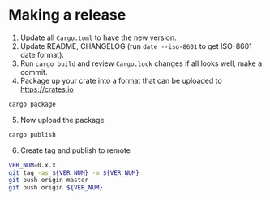 # Making a release

1. Update all `Cargo.toml` to have the new version.
2. Update README, CHANGELOG (run `date --iso-8601` to get ISO-8601 date format).
3. Run `cargo build` and review `Cargo.lock` changes if all looks well, make a commit.
4. Package up your crate into a format that can be uploaded to https://crates.io
  ```bash
  cargo package
  ```
5. Now upload the package
  ```bash
  cargo publish
  ```
6. Create tag and publish to remote

  ```bash
  VER_NUM=0.x.x
  git tag -as ${VER_NUM} -m ${VER_NUM}
  git push origin master
  git push origin ${VER_NUM}
  ```
